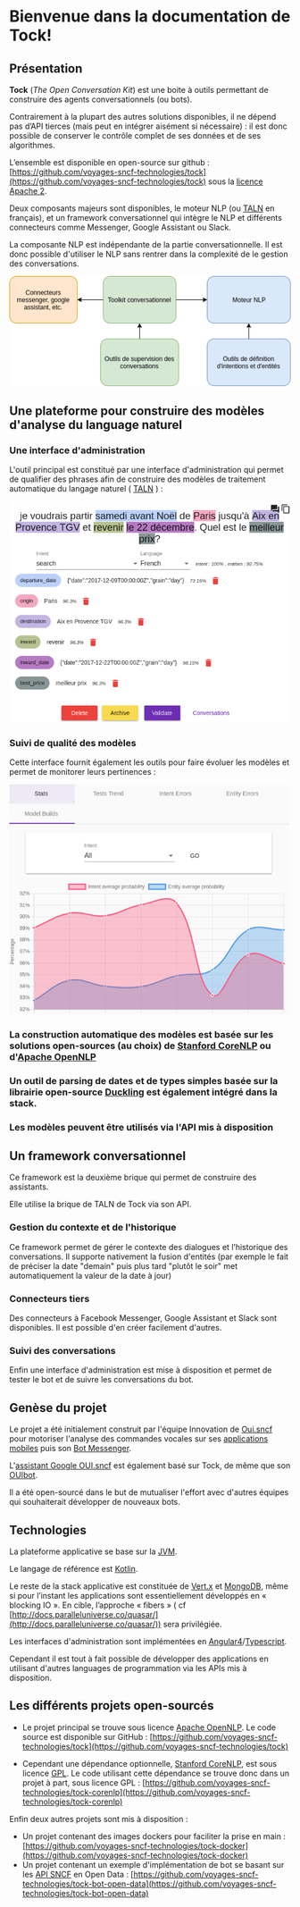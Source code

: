# Bienvenue dans la documentation de Tock!

## Présentation

**Tock** (*The Open Conversation Kit*) est une boite à outils permettant de construire des agents conversationnels (ou bots). 

Contrairement à la plupart des autres solutions disponibles, il ne dépend pas d’API tierces (mais peut en intégrer aisément si nécessaire) : il est donc possible de conserver le contrôle complet de ses données et de ses algorithmes.

L’ensemble est  disponible en open-source sur github : [https://github.com/voyages-sncf-technologies/tock](https://github.com/voyages-sncf-technologies/tock) sous la [licence Apache 2](https://github.com/voyages-sncf-technologies/tock/blob/master/LICENSE). 

Deux composants majeurs sont disponibles, le moteur NLP (ou [TALN](https://fr.wikipedia.org/wiki/Traitement_automatique_du_langage_naturel) en français),
 et un framework conversationnel qui intègre le NLP et différents connecteurs comme Messenger, Google Assistant ou Slack. 
 
La composante NLP est indépendante de la partie conversationnelle. Il est donc possible d'utiliser le NLP sans rentrer dans la complexité de le gestion des conversations.

![schéma Tock](img/tock.png "Les différentes composantes de Tock")

## Une plateforme pour construire des modèles d'analyse du language naturel 

### Une interface d'administration

L'outil principal est constitué par une interface d'administration qui permet de qualifier des 
phrases afin de construire des modèles de traitement automatique du langage naturel ( [TALN](https://fr.wikipedia.org/wiki/Traitement_automatique_du_langage_naturel) ) :

![Interface d'admin NLP - qualification de phrase](img/tock-nlp-admin.png "Exemple de qualification de phrase")

### Suivi de qualité des modèles

Cette interface fournit également les outils pour faire évoluer les modèles et permet de monitorer leurs pertinences :

![Interface d'admin NLP - QA](img/tock-nlp-admin-qa.png "Exemple de monitoring de pertinence")

### La construction automatique des modèles est basée sur les solutions open-sources (au choix) de [Stanford CoreNLP](https://stanfordnlp.github.io/CoreNLP/) ou d'[Apache OpenNLP](https://opennlp.apache.org/)

### Un outil de parsing de dates et de types simples basée sur la librairie open-source [Duckling](https://duckling.wit.ai/) est également intégré dans la stack.

### Les modèles peuvent être utilisés via l'API mis à disposition

## Un framework conversationnel 

Ce framework est la deuxième brique qui permet de construire des assistants.

Elle utilise la brique de TALN de Tock via son API.

### Gestion du contexte et de l'historique 
Ce framework permet de gérer le contexte des dialogues et l’historique des conversations. 
Il supporte nativement la fusion d'entités 
(par exemple le fait de préciser la date "demain" puis plus tard "plutôt le soir" met automatiquement la valeur de la date à jour)

### Connecteurs tiers
Des connecteurs à Facebook Messenger, Google Assistant et Slack sont disponibles. 
Il est possible d'en créer facilement d'autres.

### Suivi des conversations
Enfin une interface d'administration est mise à disposition et permet de tester le bot et de suivre les conversations du bot. 

## Genèse du projet

Le projet a été initialement construit par l'équipe Innovation de [Oui.sncf](https://www.oui.sncf/) 
pour motoriser l'analyse des commandes vocales sur ses [applications mobiles](https://www.oui.sncf/mobile) puis son [Bot Messenger](https://www.messenger.com/t/oui.sncf).

L'[assistant Google OUI.sncf](https://assistant.google.com/services/a/id/164effe7c138100b/) est également basé sur Tock,
de même que son [OUIbot](https://www.oui.sncf/bot/).

Il a été open-sourcé dans le but de mutualiser l'effort avec d'autres équipes qui souhaiterait développer de nouveaux bots. 

## Technologies

La plateforme applicative se base sur la [JVM](https://fr.wikipedia.org/wiki/Machine_virtuelle_Java).
 
Le langage de référence est [Kotlin](https://kotlinlang.org/).

Le reste de la stack applicative est constituée de [Vert.x](http://vertx.io/) et [MongoDB](https://www.mongodb.com ), même si pour l’instant les applications sont essentiellement développés en « blocking IO ». En cible, l’approche « fibers » ( cf [http://docs.paralleluniverse.co/quasar/](http://docs.paralleluniverse.co/quasar/)) sera privilégiée.

Les interfaces d'administration sont implémentées en [Angular4](https://angular.io/)/[Typescript](https://www.typescriptlang.org/).

Cependant il est tout à fait possible de développer des applications en utilisant d'autres languages de programmation via les APIs mis à disposition.

## Les différents projets open-sourcés

* Le projet principal se trouve sous licence [Apache OpenNLP](https://opennlp.apache.org/). Le code source est disponible sur GitHub : [https://github.com/voyages-sncf-technologies/tock](https://github.com/voyages-sncf-technologies/tock)

* Cependant une dépendance optionnelle,  [Stanford CoreNLP](https://stanfordnlp.github.io/CoreNLP/), est sous licence [GPL](https://fr.wikipedia.org/wiki/Licence_publique_g%C3%A9n%C3%A9rale_GNU). 
 Le code utilisant cette dépendance se trouve donc dans un projet à part, sous licence GPL : [https://github.com/voyages-sncf-technologies/tock-corenlp](https://github.com/voyages-sncf-technologies/tock-corenlp)

Enfin deux autres projets sont mis à disposition : 
 
* Un projet contenant des images dockers pour faciliter la prise en main : [https://github.com/voyages-sncf-technologies/tock-docker](https://github.com/voyages-sncf-technologies/tock-docker)
* Un projet contenant un exemple d'implémentation de bot se basant sur les [API SNCF](https://www.digital.sncf.com/startup/api) en Open Data : [https://github.com/voyages-sncf-technologies/tock-bot-open-data](https://github.com/voyages-sncf-technologies/tock-bot-open-data) 

